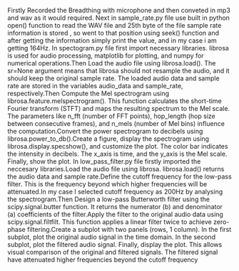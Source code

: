 Firstly Recorded the Breadthing with microphone and then conveted in mp3 and wav as it would required.
Next in sample_rate.py file use built in python open() function to read the WAV file and 25th byte of the file sample rate information is stored , so went to that position using seek() function and after getting the information simply print the value, and in my case i am getting 164Hz.
In spectogram.py file first import necessary libraries. librosa is used for audio processing, matplotlib for plotting, and numpy for numerical operations.Then Load the audio file using librosa.load(). The sr=None argument means that librosa should not resample the audio, and it should keep the original sample rate. The loaded audio data and sample rate are stored in the variables audio_data and sample_rate, respectively.Then Compute the Mel spectrogram using librosa.feature.melspectrogram(). This function calculates the short-time Fourier transform (STFT) and maps the resulting spectrum to the Mel scale. The parameters like n_fft (number of FFT points), hop_length (hop size between consecutive frames), and n_mels (number of Mel bins) influence the computation.Convert the power spectrogram to decibels using librosa.power_to_db().Create a figure, display the spectrogram using librosa.display.specshow(), and customize the plot. The color bar indicates the intensity in decibels. The x_axis is time, and the y_axis is the Mel scale. Finally, show the plot.
In low_pass_filter.py file firstly imported the neccesary libraries.Load the audio file using librosa. librosa.load() returns the audio data and sample rate.Define the cutoff frequency for the low-pass filter. This is the frequency beyond which higher frequencies will be attenuated.In my case I selected cutoff frequency as 200Hz by analysing the spectrogram.Then Design a low-pass Butterworth filter using the scipy.signal.butter function. It returns the numerator (b) and denominator (a) coefficients of the filter.Apply the filter to the original audio data using scipy.signal.filtfilt. This function applies a linear filter twice to achieve zero-phase filtering.Create a subplot with two panels (rows, 1 column). In the first subplot, plot the original audio signal in the time domain. In the second subplot, plot the filtered audio signal. Finally, display the plot. This allows visual comparison of the original and filtered signals. The filtered signal have attenuated higher frequencies beyond the cutoff frequency
